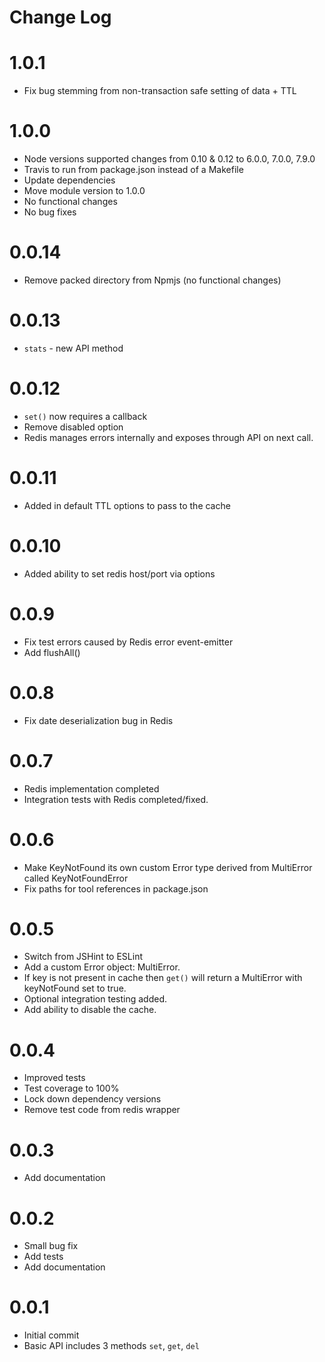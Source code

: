 # Change Log

# 1.0.1

* Fix bug stemming from non-transaction safe setting of data + TTL

# 1.0.0

* Node versions supported changes from 0.10 & 0.12 to 6.0.0, 7.0.0, 7.9.0
* Travis to run from package.json instead of a Makefile
* Update dependencies
* Move module version to 1.0.0
* No functional changes
* No bug fixes

# 0.0.14

* Remove packed directory from Npmjs (no functional changes)

# 0.0.13

* `stats` - new API method

# 0.0.12

* `set()` now requires a callback
* Remove disabled option
* Redis manages errors internally and exposes through API on next call.

# 0.0.11

* Added in default TTL options to pass to the cache

# 0.0.10

* Added ability to set redis host/port via options

# 0.0.9

* Fix test errors caused by Redis error event-emitter
* Add flushAll()

# 0.0.8

* Fix date deserialization bug in Redis

# 0.0.7

* Redis implementation completed
* Integration tests with Redis completed/fixed.

# 0.0.6

* Make KeyNotFound its own custom Error type derived from MultiError called KeyNotFoundError
* Fix paths for tool references in package.json

# 0.0.5

* Switch from JSHint to ESLint
* Add a custom Error object: MultiError.
* If key is not present in cache then `get()` will return a MultiError with
  keyNotFound set to true.
* Optional integration testing added.
* Add ability to disable the cache.

# 0.0.4

* Improved tests
* Test coverage to 100%
* Lock down dependency versions
* Remove test code from redis wrapper

# 0.0.3

* Add documentation

# 0.0.2

* Small bug fix
* Add tests
* Add documentation

# 0.0.1

* Initial commit
* Basic API includes 3 methods `set`, `get`, `del`
